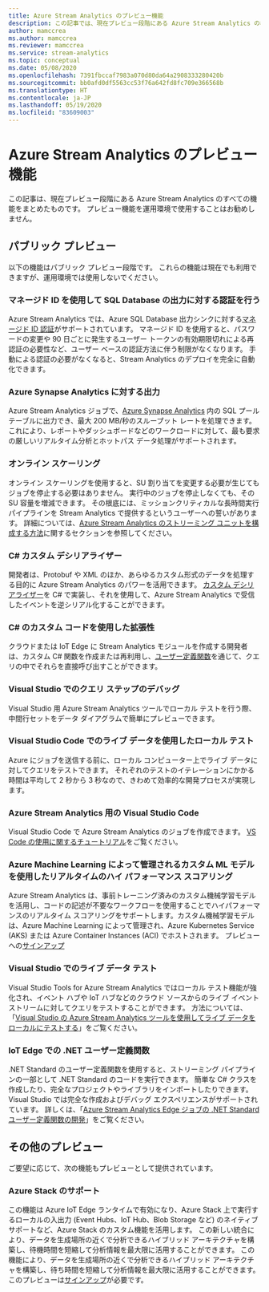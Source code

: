 ```yaml
---
title: Azure Stream Analytics のプレビュー機能
description: この記事では、現在プレビュー段階にある Azure Stream Analytics の機能を示します。
author: mamccrea
ms.author: mamccrea
ms.reviewer: mamccrea
ms.service: stream-analytics
ms.topic: conceptual
ms.date: 05/08/2020
ms.openlocfilehash: 7391fbccaf7983a070d80da64a2908333280420b
ms.sourcegitcommit: bb0afd0df5563cc53f76a642fd8fc709e366568b
ms.translationtype: HT
ms.contentlocale: ja-JP
ms.lasthandoff: 05/19/2020
ms.locfileid: "83609003"
---
```

# <a name="azure-stream-analytics-preview-features"></a>Azure Stream Analytics のプレビュー機能

この記事は、現在プレビュー段階にある Azure Stream Analytics のすべての機能をまとめたものです。 プレビュー機能を運用環境で使用することはお勧めしません。

## <a name="public-previews"></a>パブリック プレビュー

以下の機能はパブリック プレビュー段階です。 これらの機能は現在でも利用できますが、運用環境では使用しないでください。

### <a name="authenticate-to-sql-database-output-with-managed-identities"></a>マネージド ID を使用して SQL Database の出力に対する認証を行う

Azure Stream Analytics では、Azure SQL Database 出力シンクに対する[マネージド ID 認証](../active-directory/managed-identities-azure-resources/overview.md)がサポートされています。 マネージド ID を使用すると、パスワードの変更や 90 日ごとに発生するユーザー トークンの有効期限切れによる再認証の必要性など、ユーザー ベースの認証方法に伴う制限がなくなります。 手動による認証の必要がなくなると、Stream Analytics のデプロイを完全に自動化できます。

### <a name="output-to-azure-synapse-analytics"></a>Azure Synapse Analytics に対する出力

Azure Stream Analytics ジョブで、[Azure Synapse Analytics](https://azure.microsoft.com/services/synapse-analytics) 内の SQL プール テーブルに出力でき、最大 200 MB/秒のスループット レートを処理できます。これにより、レポートやダッシュボードなどのワークロードに対して、最も要求の厳しいリアルタイム分析とホットパス データ処理がサポートされます。  


### <a name="online-scaling"></a>オンライン スケーリング

オンライン スケーリングを使用すると、SU 割り当てを変更する必要が生じてもジョブを停止する必要はありません。 実行中のジョブを停止しなくても、その SU 容量を増減できます。 その根底には、ミッションクリティカルな長時間実行パイプラインを Stream Analytics で提供するというユーザーへの誓いがあります。 詳細については、[Azure Stream Analytics のストリーミング ユニットを構成する方法](stream-analytics-streaming-unit-consumption.md#configure-stream-analytics-streaming-units-sus)に関するセクションを参照してください。

### <a name="c-custom-de-serializers"></a>C# カスタム デシリアライザー
開発者は、Protobuf や XML のほか、あらゆるカスタム形式のデータを処理する目的に Azure Stream Analytics のパワーを活用できます。 [カスタム デシリアライザー](custom-deserializer-examples.md)を C# で実装し、それを使用して、Azure Stream Analytics で受信したイベントを逆シリアル化することができます。

### <a name="extensibility-with-c-custom-code"></a>C# のカスタム コードを使用した拡張性

クラウドまたは IoT Edge に Stream Analytics モジュールを作成する開発者は、カスタム C# 関数を作成または再利用し、[ユーザー定義関数](stream-analytics-edge-csharp-udf-methods.md)を通じて、クエリの中でそれらを直接呼び出すことができます。


### <a name="debug-query-steps-in-visual-studio"></a>Visual Studio でのクエリ ステップのデバッグ

Visual Studio 用 Azure Stream Analytics ツールでローカル テストを行う際、中間行セットをデータ ダイアグラムで簡単にプレビューできます。 

### <a name="local-testing-with-live-data-in-visual-studio-code"></a>Visual Studio Code でのライブ データを使用したローカル テスト

Azure にジョブを送信する前に、ローカル コンピューター上でライブ データに対してクエリをテストできます。 それぞれのテストのイテレーションにかかる時間は平均して 2 秒から 3 秒なので、きわめて効率的な開発プロセスが実現します。

### <a name="visual-studio-code-for-azure-stream-analytics"></a>Azure Stream Analytics 用の Visual Studio Code

Visual Studio Code で Azure Stream Analytics のジョブを作成できます。 [VS Code の使用に関するチュートリアル](https://docs.microsoft.com/azure/stream-analytics/quick-create-vs-code)をご覧ください。


### <a name="real-time-high-performance-scoring-with-custom-ml-models-managed-by-azure-machine-learning"></a>Azure Machine Learning によって管理されるカスタム ML モデルを使用したリアルタイムのハイ パフォーマンス スコアリング

Azure Stream Analytics は、事前トレーニング済みのカスタム機械学習モデルを活用し、コードの記述が不要なワークフローを使用することでハイパフォーマンスのリアルタイム スコアリングをサポートします。カスタム機械学習モデルは、Azure Machine Learning によって管理され、Azure Kubernetes Service (AKS) または Azure Container Instances (ACI) でホストされます。 プレビューへの[サインアップ](https://aka.ms/asapreview1)


### <a name="live-data-testing-in-visual-studio"></a>Visual Studio でのライブ データ テスト

Visual Studio Tools for Azure Stream Analytics ではローカル テスト機能が強化され、イベント ハブや IoT ハブなどのクラウド ソースからのライブ イベント ストリームに対してクエリをテストすることができます。 方法については、「[Visual Studio の Azure Stream Analytics ツールを使用してライブ データをローカルにテストする](stream-analytics-live-data-local-testing.md)」をご覧ください。


### <a name="net-user-defined-functions-on-iot-edge"></a>IoT Edge での .NET ユーザー定義関数

.NET Standard のユーザー定義関数を使用すると、ストリーミング パイプラインの一部として .NET Standard のコードを実行できます。 簡単な C# クラスを作成したり、完全なプロジェクトやライブラリをインポートしたりできます。 Visual Studio では完全な作成およびデバッグ エクスペリエンスがサポートされています。 詳しくは、「[Azure Stream Analytics Edge ジョブの .NET Standard ユーザー定義関数の開発](stream-analytics-edge-csharp-udf-methods.md)」をご覧ください。

## <a name="other-previews"></a>その他のプレビュー

ご要望に応じて、次の機能もプレビューとして提供されています。

### <a name="support-for-azure-stack"></a>Azure Stack のサポート
この機能は Azure IoT Edge ランタイムで有効になり、Azure Stack 上で実行するローカルの入出力 (Event Hubs、IoT Hub、Blob Storage など) のネイティブ サポートなど、Azure Stack のカスタム機能を活用します。 この新しい統合により、データを生成場所の近くで分析できるハイブリッド アーキテクチャを構築し、待機時間を短縮して分析情報を最大限に活用することができます。
この機能により、データを生成場所の近くで分析できるハイブリッド アーキテクチャを構築し、待ち時間を短縮して分析情報を最大限に活用することができます。 このプレビューは[サインアップ](https://aka.ms/asapreview1)が必要です。
